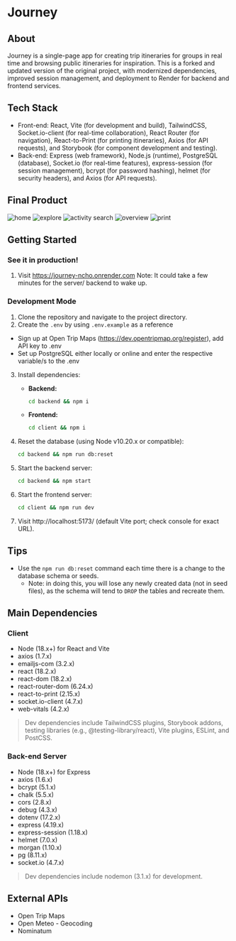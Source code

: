 # Journey

## About

Journey is a single-page app for creating trip itineraries for groups in real time and browsing public itineraries for inspiration. This is a forked and updated version of the original project, with modernized dependencies, improved session management, and deployment to Render for backend and frontend services.

## Tech Stack

- Front-end: React, Vite (for development and build), TailwindCSS, Socket.io-client (for real-time collaboration), React Router (for navigation), React-to-Print (for printing itineraries), Axios (for API requests), and Storybook (for component development and testing).
- Back-end: Express (web framework), Node.js (runtime), PostgreSQL (database), Socket.io (for real-time features), express-session (for session management), bcrypt (for password hashing), helmet (for security headers), and Axios (for API requests).

## Final Product

![home](docs/home.png?raw=true 'Home Page')
![explore](docs/explore.png)
![activity search](docs/activity-search.png)
![overview](docs/overview.png)
![print](docs/print.png)

## Getting Started 

### See it in production!
1. Visit https://journey-ncho.onrender.com
Note: It could take a few minutes for the server/ backend to wake up.

### Development Mode
1. Clone the repository and navigate to the project directory.
2. Create the `.env` by using `.env.example` as a reference

- Sign up at Open Trip Maps (https://dev.opentripmap.org/register), add API key to .env
- Set up PostgreSQL either locally or online and enter the respective variable/s to the .env
  
3. Install dependencies:

   - **Backend:**  
     ```bash
     cd backend && npm i
     ```
   
   - **Frontend:**  
     ```bash
     cd client && npm i
     ```

4. Reset the database (using Node v10.20.x or compatible):  
   ```bash
   cd backend && npm run db:reset
   ```
5. Start the backend server:  
   ```bash
   cd backend && npm start
   ```
6. Start the frontend server:
   ```bash
   cd client && npm run dev
   ```
7. Visit http://localhost:5173/ (default Vite port; check console for exact URL).

## Tips

- Use the `npm run db:reset` command each time there is a change to the database schema or seeds.
  - Note: in doing this, you will lose any newly created data (not in seed files), as the schema will tend to `DROP` the tables and recreate them.

## Main Dependencies

### Client

- Node (18.x+) for React and Vite
- axios (1.7.x)
- emailjs-com (3.2.x)
- react (18.2.x)
- react-dom (18.2.x)
- react-router-dom (6.24.x)
- react-to-print (2.15.x)
- socket.io-client (4.7.x)
- web-vitals (4.2.x)

> Dev dependencies include TailwindCSS plugins, Storybook addons, testing libraries (e.g., @testing-library/react), Vite plugins, ESLint, and PostCSS.

### Back-end Server

- Node (18.x+) for Express  
- axios (1.6.x)  
- bcrypt (5.1.x)  
- chalk (5.5.x)  
- cors (2.8.x)  
- debug (4.3.x)  
- dotenv (17.2.x)  
- express (4.19.x)  
- express-session (1.18.x)  
- helmet (7.0.x)  
- morgan (1.10.x)  
- pg (8.11.x)  
- socket.io (4.7.x)  

> Dev dependencies include nodemon (3.1.x) for development.

## External APIs

- Open Trip Maps
- Open Meteo - Geocoding
- Nominatum
